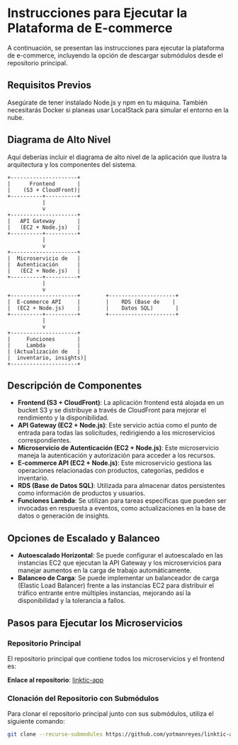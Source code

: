 # Instrucciones para Ejecutar la Plataforma de E-commerce

A continuación, se presentan las instrucciones para ejecutar la plataforma de e-commerce, incluyendo la opción de descargar submódulos desde el repositorio principal.

## Requisitos Previos

Asegúrate de tener instalado Node.js y npm en tu máquina. También necesitarás Docker si planeas usar LocalStack para simular el entorno en la nube.

## Diagrama de Alto Nivel

Aquí deberías incluir el diagrama de alto nivel de la aplicación que ilustra la arquitectura y los componentes del sistema.

```plaintext
+---------------------+
|      Frontend       |
|    (S3 + CloudFront)|
+----------+----------+
           |
           v
+---------------------+
|   API Gateway       |
|   (EC2 + Node.js)   |
+----------+----------+
           |
           v
+---------------------+
|  Microservicio de   |
|  Autenticación      |
|   (EC2 + Node.js)   |
+----------+----------+
           |
           v
+---------------------+        +---------------------+
|  E-commerce API     |        |    RDS (Base de    |
|  (EC2 + Node.js)    |        |    Datos SQL)       |
+----------+----------+        +---------------------+
           |
           v
+---------------------+
|     Funciones       |
|     Lambda          |
| (Actualización de   |
|  inventario, insights)|
+---------------------+
```

## Descripción de Componentes

- **Frontend (S3 + CloudFront)**: La aplicación frontend está alojada en un bucket S3 y se distribuye a través de CloudFront para mejorar el rendimiento y la disponibilidad.
- **API Gateway (EC2 + Node.js)**: Este servicio actúa como el punto de entrada para todas las solicitudes, redirigiendo a los microservicios correspondientes.
- **Microservicio de Autenticación (EC2 + Node.js)**: Este microservicio maneja la autenticación y autorización para acceder a los recursos.
- **E-commerce API (EC2 + Node.js)**: Este microservicio gestiona las operaciones relacionadas con productos, categorías, pedidos e inventario.
- **RDS (Base de Datos SQL)**: Utilizada para almacenar datos persistentes como información de productos y usuarios.
- **Funciones Lambda**: Se utilizan para tareas específicas que pueden ser invocadas en respuesta a eventos, como actualizaciones en la base de datos o generación de insights.

## Opciones de Escalado y Balanceo

- **Autoescalado Horizontal**: Se puede configurar el autoescalado en las instancias EC2 que ejecutan la API Gateway y los microservicios para manejar aumentos en la carga de trabajo automáticamente.
- **Balanceo de Carga**: Se puede implementar un balanceador de carga (Elastic Load Balancer) frente a las instancias EC2 para distribuir el tráfico entrante entre múltiples instancias, mejorando así la disponibilidad y la tolerancia a fallos.

## Pasos para Ejecutar los Microservicios

### Repositorio Principal

El repositorio principal que contiene todos los microservicios y el frontend es:

**Enlace al repositorio**: [linktic-app](https://github.com/yotmanreyes/linktic-app)

### Clonación del Repositorio con Submódulos

Para clonar el repositorio principal junto con sus submódulos, utiliza el siguiente comando:

```bash
git clone --recurse-submodules https://github.com/yotmanreyes/linktic-app.git
```
